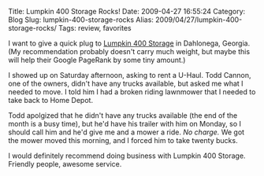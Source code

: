 Title: Lumpkin 400 Storage Rocks!
Date: 2009-04-27 16:55:24
Category: Blog
Slug: lumpkin-400-storage-rocks
Alias: 2009/04/27/lumpkin-400-storage-rocks/
Tags: review, favorites


I want to give a quick plug to [Lumpkin 400 Storage](http://www.lumpkin400storage.com) in Dahlonega, Georgia. (My recommendation probably doesn't carry much weight, but maybe this will help their Google PageRank by some tiny amount.)

I showed up on Saturday afternoon, asking to rent a U-Haul.  Todd&nbsp;Cannon, one of the owners, didn't have any trucks available, but asked me what I needed to move. I told him I had a broken riding lawnmower that I needed to take back to Home&nbsp;Depot.

Todd apolgized that he didn't have any trucks available (the end of the month is a busy time), but he'd have his trailer with him on Monday, so I should call him and he'd give me and a mower a ride. _No charge._ We got the mower moved this morning, and I forced him to take twenty bucks.

I would definitely recommend doing business with Lumpkin 400 Storage. Friendly people, awesome service.
